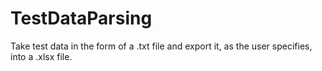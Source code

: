# TestDataParsing
Take test data in the form of a .txt file and export it, as the user specifies, into a .xlsx file.
